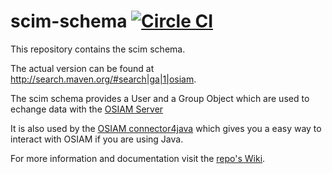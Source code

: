 scim-schema [![Circle CI](https://circleci.com/gh/osiam/scim-schema.svg?style=svg)](https://circleci.com/gh/osiam/scim-schema)
==========

This repository contains the scim schema.

The actual version can be found at http://search.maven.org/#search|ga|1|osiam.

The scim schema provides a User and a Group Object which are used to echange data with the [OSIAM Server](https://github.com/osiam/server)

It is also used by the [OSIAM connector4java](https://github.com/osiam/connector4java) which gives you a easy way to interact with OSIAM if you are using Java.

For more information and documentation visit the [repo's Wiki](https://github.com/osiam/scim-schema/wiki).

